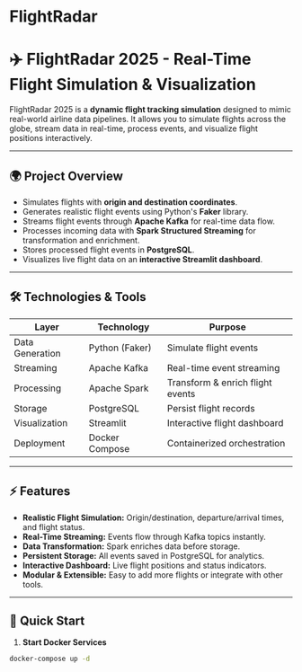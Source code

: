 # FlightRadar

# ✈️ FlightRadar 2025 - Real-Time Flight Simulation & Visualization

FlightRadar 2025 is a **dynamic flight tracking simulation** designed to mimic real-world airline data pipelines. 
It allows you to simulate flights across the globe, stream data in real-time, process events, and visualize flight positions interactively.

---

## 🌍 Project Overview

- Simulates flights with **origin and destination coordinates**.
- Generates realistic flight events using Python's **Faker** library.
- Streams flight events through **Apache Kafka** for real-time data flow.
- Processes incoming data with **Spark Structured Streaming** for transformation and enrichment.
- Stores processed flight events in **PostgreSQL**.
- Visualizes live flight data on an **interactive Streamlit dashboard**.

---

## 🛠 Technologies & Tools

| Layer | Technology | Purpose |
|-------|------------|--------|
| Data Generation | Python (Faker) | Simulate flight events |
| Streaming | Apache Kafka | Real-time event streaming |
| Processing | Apache Spark | Transform & enrich flight events |
| Storage | PostgreSQL | Persist flight records |
| Visualization | Streamlit | Interactive flight dashboard |
| Deployment | Docker Compose | Containerized orchestration |

---

## ⚡ Features

- **Realistic Flight Simulation:** Origin/destination, departure/arrival times, and flight status.
- **Real-Time Streaming:** Events flow through Kafka topics instantly.
- **Data Transformation:** Spark enriches data before storage.
- **Persistent Storage:** All events saved in PostgreSQL for analytics.
- **Interactive Dashboard:** Live flight positions and status indicators.
- **Modular & Extensible:** Easy to add more flights or integrate with other tools.

---

## 🚀 Quick Start

1. **Start Docker Services**
```bash
docker-compose up -d

